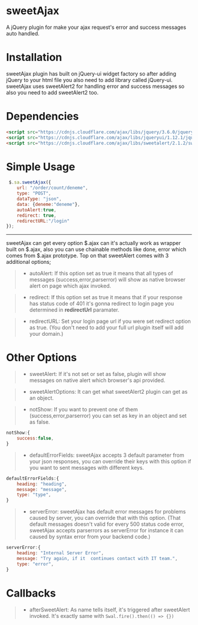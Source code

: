# sweetAjax
A jQuery plugin for make your ajax request's error and success messages auto handled.

# Installation
sweetAjax plugin has built on jQuery-ui widget factory so after adding jQuery to your html
file you also need to add library called jQuery-ui. sweetAjax uses sweetAlert2 for handling
error and success messages so also you need to add sweetAlert2 too.

# Dependencies
```html
<script src="https://cdnjs.cloudflare.com/ajax/libs/jquery/3.6.0/jquery.min.js" referrerpolicy="no-referrer"></script>
<script src="https://cdnjs.cloudflare.com/ajax/libs/jqueryui/1.12.1/jquery-ui.min.js" integrity="sha512-uto9mlQzrs59VwILcLiRYeLKPPbS/bT71da/OEBYEwcdNUk8jYIy+D176RYoop1Da+f9mvkYrmj5MCLZWEtQuA==" crossorigin="anonymous" referrerpolicy="no-referrer"></script>
<script src="https://cdnjs.cloudflare.com/ajax/libs/sweetalert/2.1.2/sweetalert.min.js" integrity="sha512-AA1Bzp5Q0K1KanKKmvN/4d3IRKVlv9PYgwFPvm32nPO6QS8yH1HO7LbgB1pgiOxPtfeg5zEn2ba64MUcqJx6CA==" crossorigin="anonymous" referrerpolicy="no-referrer"></script>
```

# Simple Usage

```javascript
 $.sa.sweetAjax({
    url: "/order/count/deneme",
    type: "POST",
    dataType: "json",
    data: {deneme:"deneme"},
    autoAlert:true,
    redirect: true,
    redirectURL:"/login"
});
```
---

sweetAjax can get every option $.ajax can it's actually work as wrapper built on 
$.ajax, also you can use chainable methods like done, error which comes from $.ajax
prototype. Top on that sweetAlert comes with 3 additional options;

> * autoAlert: If this option set as true it means that all types of messages
    (success,error,parserror) will show as native browser alert on page which ajax invoked.

> * redirect: If this option set as true it means that if your response has status code of 401
it's gonna redirect to login page you determined in **redirectUrl** paramater.

> * redirectURL: Set your login page url if you were set redirect option as true. (You don't need to add
     your full url plugin itself will add your domain.)

# Other Options

> * sweetAlert: If it's not set or set as false, plugin will show messages on native alert which browser's 
    api provided.

> * sweetAlertOptions: It can get what sweetAlert2 plugin can get as an object.

> * notShow: If you want to prevent one of them (success,error,parserror) you can set as key in an object
and set as false.
```javascript
notShow:{
    success:false,
}
```

> * defaultErrorFields: sweetAjax accepts 3 default parameter from your json responses, you can override their
keys with this option if you want to sent messages with different keys.
```javascript
defaultErrorFields:{
    heading: "heading",
    message: "message",
    type: "type",
}
```

> * serverError: sweetAjax has default error messages for problems caused by server, you can override that
with this option. (That default messages doesn't valid for every 500 status code error, sweetAjax
    accepts parserrors as serverError for instance it can caused by syntax error from your backend code.)
```javascript
serverError:{
    heading: "Internal Server Error",
    message: "Try again, if it  continues contact with IT team.",
    type: "error",
}
```

# Callbacks
> * afterSweetAlert: As name tells itself, it's triggered after sweetAlert invoked. It's exactly same
with ``` Swal.fire().then(() => {}) ```



    